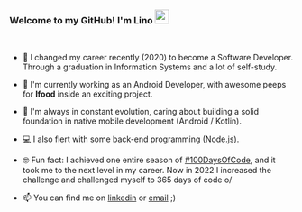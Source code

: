 ### Welcome to my GitHub! I'm Lino <img src="https://media.giphy.com/media/hvRJCLFzcasrR4ia7z/giphy.gif" width="25px"> 
<br>

- 🌱  I changed my career recently (2020) to become a Software Developer. Through a graduation in Information Systems and a lot of self-study. 
- 🏢  I'm currently working as an Android Developer, with awesome peeps for **Ifood** inside an exciting project.
- 📱 I'm always in constant evolution, caring about building a solid foundation in native mobile development (Android / Kotlin). 
- 💻  I also flert with some back-end programming (Node.js).

- 🤓  Fun fact: I achieved one entire season of <a href="https://twitter.com/search?q=%23100DaysOfCode&src=hashtag_click">#100DaysOfCode</a>, and it took me to the next level in my career. Now in 2022 I increased the challenge and challenged myself to 365 days of code o/

- 📫 You can find me on <a href="https://www.linkedin.com/in/linoveloso/">linkedin</a> or <a href="mailto:linoc.veloso@gmail.com">email</a> ;)


<!--
**velosobr/velosobr** is a ✨ _special_ ✨ repository because its `README.md` (this file) appears on your GitHub profile.
- 📫 You can find me on <a href = "https://www.linkedin.com/in/linoveloso/">linkedin</a> ;)

[![Top Langs](https://github-readme-stats.vercel.app/api/top-langs/?username=velosobr&layout=compact)](https://github.com/velosobr/github-readme-stats)
![github stats](https://github-readme-stats.vercel.app/api?username=velosobr&count_private=true&theme=dracula&show_icons=true&line_height=15)

-->
